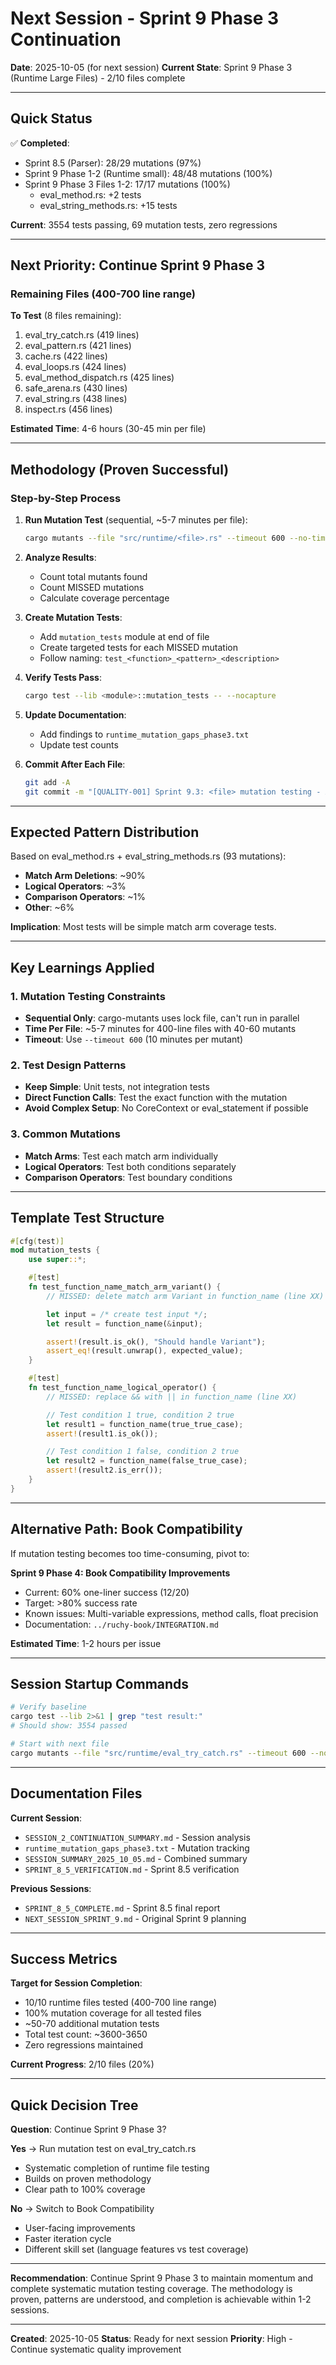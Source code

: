 # Next Session - Sprint 9 Phase 3 Continuation

**Date**: 2025-10-05 (for next session)
**Current State**: Sprint 9 Phase 3 (Runtime Large Files) - 2/10 files complete

---

## Quick Status

✅ **Completed**:
- Sprint 8.5 (Parser): 28/29 mutations (97%)
- Sprint 9 Phase 1-2 (Runtime small): 48/48 mutations (100%)
- Sprint 9 Phase 3 Files 1-2: 17/17 mutations (100%)
  - eval_method.rs: +2 tests
  - eval_string_methods.rs: +15 tests

**Current**: 3554 tests passing, 69 mutation tests, zero regressions

---

## Next Priority: Continue Sprint 9 Phase 3

### Remaining Files (400-700 line range)

**To Test** (8 files remaining):
1. eval_try_catch.rs (419 lines)
2. eval_pattern.rs (421 lines)
3. cache.rs (422 lines)
4. eval_loops.rs (424 lines)
5. eval_method_dispatch.rs (425 lines)
6. safe_arena.rs (430 lines)
7. eval_string.rs (438 lines)
8. inspect.rs (456 lines)

**Estimated Time**: 4-6 hours (30-45 min per file)

---

## Methodology (Proven Successful)

### Step-by-Step Process

1. **Run Mutation Test** (sequential, ~5-7 minutes per file):
   ```bash
   cargo mutants --file "src/runtime/<file>.rs" --timeout 600 --no-times 2>&1 | tee <file>_mutations.txt | grep -E "(Found|CAUGHT|MISSED)"
   ```

2. **Analyze Results**:
   - Count total mutants found
   - Count MISSED mutations
   - Calculate coverage percentage

3. **Create Mutation Tests**:
   - Add `mutation_tests` module at end of file
   - Create targeted tests for each MISSED mutation
   - Follow naming: `test_<function>_<pattern>_<description>`

4. **Verify Tests Pass**:
   ```bash
   cargo test --lib <module>::mutation_tests -- --nocapture
   ```

5. **Update Documentation**:
   - Add findings to `runtime_mutation_gaps_phase3.txt`
   - Update test counts

6. **Commit After Each File**:
   ```bash
   git add -A
   git commit -m "[QUALITY-001] Sprint 9.3: <file> mutation testing - X/X gaps fixed"
   ```

---

## Expected Pattern Distribution

Based on eval_method.rs + eval_string_methods.rs (93 mutations):
- **Match Arm Deletions**: ~90%
- **Logical Operators**: ~3%
- **Comparison Operators**: ~1%
- **Other**: ~6%

**Implication**: Most tests will be simple match arm coverage tests.

---

## Key Learnings Applied

### 1. Mutation Testing Constraints
- **Sequential Only**: cargo-mutants uses lock file, can't run in parallel
- **Time Per File**: ~5-7 minutes for 400-line files with 40-60 mutants
- **Timeout**: Use `--timeout 600` (10 minutes per mutant)

### 2. Test Design Patterns
- **Keep Simple**: Unit tests, not integration tests
- **Direct Function Calls**: Test the exact function with the mutation
- **Avoid Complex Setup**: No CoreContext or eval_statement if possible

### 3. Common Mutations
- **Match Arms**: Test each match arm individually
- **Logical Operators**: Test both conditions separately
- **Comparison Operators**: Test boundary conditions

---

## Template Test Structure

```rust
#[cfg(test)]
mod mutation_tests {
    use super::*;

    #[test]
    fn test_function_name_match_arm_variant() {
        // MISSED: delete match arm Variant in function_name (line XX)

        let input = /* create test input */;
        let result = function_name(&input);

        assert!(result.is_ok(), "Should handle Variant");
        assert_eq!(result.unwrap(), expected_value);
    }

    #[test]
    fn test_function_name_logical_operator() {
        // MISSED: replace && with || in function_name (line XX)

        // Test condition 1 true, condition 2 true
        let result1 = function_name(true_true_case);
        assert!(result1.is_ok());

        // Test condition 1 false, condition 2 true
        let result2 = function_name(false_true_case);
        assert!(result2.is_err());
    }
}
```

---

## Alternative Path: Book Compatibility

If mutation testing becomes too time-consuming, pivot to:

**Sprint 9 Phase 4: Book Compatibility Improvements**
- Current: 60% one-liner success (12/20)
- Target: >80% success rate
- Known issues: Multi-variable expressions, method calls, float precision
- Documentation: `../ruchy-book/INTEGRATION.md`

**Estimated Time**: 1-2 hours per issue

---

## Session Startup Commands

```bash
# Verify baseline
cargo test --lib 2>&1 | grep "test result:"
# Should show: 3554 passed

# Start with next file
cargo mutants --file "src/runtime/eval_try_catch.rs" --timeout 600 --no-times 2>&1 | tee eval_try_catch_mutations.txt | grep -E "(Found|CAUGHT|MISSED)"
```

---

## Documentation Files

**Current Session**:
- `SESSION_2_CONTINUATION_SUMMARY.md` - Session analysis
- `runtime_mutation_gaps_phase3.txt` - Mutation tracking
- `SESSION_SUMMARY_2025_10_05.md` - Combined summary
- `SPRINT_8_5_VERIFICATION.md` - Sprint 8.5 verification

**Previous Sessions**:
- `SPRINT_8_5_COMPLETE.md` - Sprint 8.5 final report
- `NEXT_SESSION_SPRINT_9.md` - Original Sprint 9 planning

---

## Success Metrics

**Target for Session Completion**:
- 10/10 runtime files tested (400-700 line range)
- 100% mutation coverage for all tested files
- ~50-70 additional mutation tests
- Total test count: ~3600-3650
- Zero regressions maintained

**Current Progress**: 2/10 files (20%)

---

## Quick Decision Tree

**Question**: Continue Sprint 9 Phase 3?

**Yes** → Run mutation test on eval_try_catch.rs
- Systematic completion of runtime file testing
- Builds on proven methodology
- Clear path to 100% coverage

**No** → Switch to Book Compatibility
- User-facing improvements
- Faster iteration cycle
- Different skill set (language features vs test coverage)

---

**Recommendation**: Continue Sprint 9 Phase 3 to maintain momentum and complete systematic mutation testing coverage. The methodology is proven, patterns are understood, and completion is achievable within 1-2 sessions.

---

**Created**: 2025-10-05
**Status**: Ready for next session
**Priority**: High - Continue systematic quality improvement
